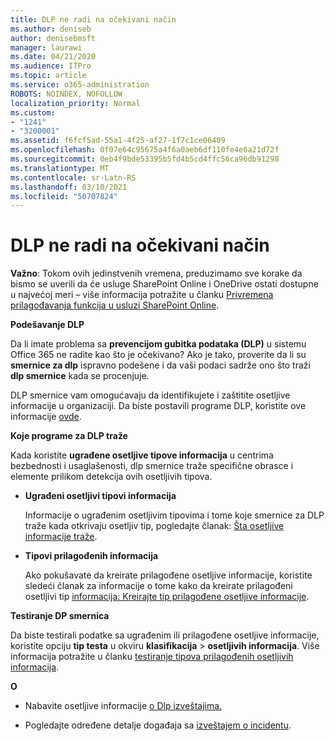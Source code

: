 ```yaml
---
title: DLP ne radi na očekivani način
ms.author: deniseb
author: denisebmsft
manager: laurawi
ms.date: 04/21/2020
ms.audience: ITPro
ms.topic: article
ms.service: o365-administration
ROBOTS: NOINDEX, NOFOLLOW
localization_priority: Normal
ms.custom:
- "1241"
- "3200001"
ms.assetid: f6fcf5ad-55a1-4f25-af27-1f7c1ce06409
ms.openlocfilehash: 0f07e64c95675a4f6a0aeb6df110fe4e6a21d72f
ms.sourcegitcommit: 0eb4f9bde53395b5fd4b5cd4ffc56ca96db91298
ms.translationtype: MT
ms.contentlocale: sr-Latn-RS
ms.lasthandoff: 03/10/2021
ms.locfileid: "50707824"
---
```

# <a name="dlp-not-working-as-expected"></a>DLP ne radi na očekivani način

**Važno**: Tokom ovih jedinstvenih vremena, preduzimamo sve korake da bismo se uverili da će usluge SharePoint Online i OneDrive ostati dostupne u najvećoj meri – više informacija potražite u članku [Privremena prilagođavanja funkcija u usluzi SharePoint Online](https://aka.ms/ODSPAdjustments).

 **Podešavanje DLP**

Da li imate problema sa **prevencijom gubitka podataka (DLP)** u sistemu Office 365 ne radite kao što je očekivano? Ako je tako, proverite da li su **smernice za dlp** ispravno podešene i da vaši podaci sadrže ono što traži **dlp smernice** kada se procenjuje.
  
DLP smernice vam omogućavaju da identifikujete i zaštitite osetljive informacije u organizaciji. Da biste postavili programe DLP, koristite ove informacije [ovde](https://docs.microsoft.com/microsoft-365/compliance/create-a-dlp-policy-from-a-template).
  
 **Koje programe za DLP traže**
  
Kada koristite **ugrađene osetljive tipove informacija** u centrima bezbednosti i usaglašenosti, dlp smernice traže specifične obrasce i elemente prilikom detekcija ovih osetljivih tipova.
  
- **Ugrađeni osetljivi tipovi informacija**

    Informacije o ugrađenim osetljivim tipovima i tome koje smernice za DLP traže kada otkrivaju osetljiv tip, pogledajte članak: [Šta osetljive informacije traže](https://docs.microsoft.com/microsoft-365/compliance/sensitive-information-type-entity-definitions).

- **Tipovi prilagođenih informacija**

    Ako pokušavate da kreirate prilagođene osetljive informacije, koristite sledeći članak za informacije o tome kako da kreirate prilagođeni osetljivi tip [informacija: Kreirajte tip prilagođene osetljive informacije](https://docs.microsoft.com/microsoft-365/compliance/create-a-custom-sensitive-information-type).

**Testiranje DP smernica**

Da biste testirali podatke sa ugrađenim ili prilagođene osetljive informacije, koristite opciju **tip testa** u okviru **klasifikacija**  >  **osetljivih informacija**. Više informacija potražite u članku [testiranje tipova prilagođenih osetljivih informacija](https://docs.microsoft.com/microsoft-365/compliance/create-a-custom-sensitive-information-type#create-custom-sensitive-information-types-in-the-security--compliance-center).

 **O**
  
- Nabavite osetljive informacije [o Dlp izveštajima.](https://docs.microsoft.com/microsoft-365/compliance/data-loss-prevention-policies#dlp-reports)

- Pogledajte određene detalje događaja sa [izveštajem o incidentu](https://docs.microsoft.com/microsoft-365/compliance/data-loss-prevention-policies#incident-reports).
